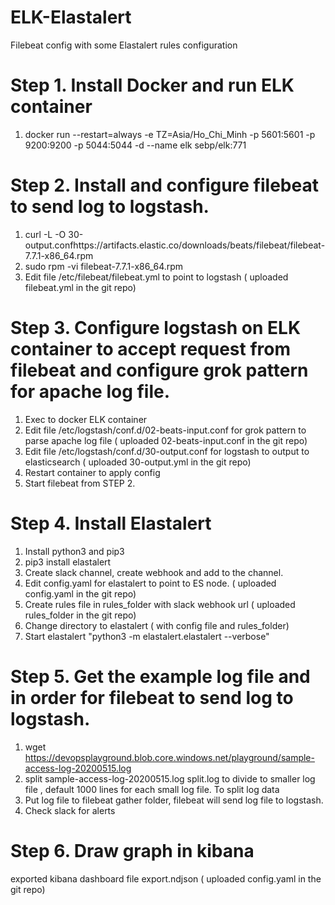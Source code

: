 # ELK-Elastalert
Filebeat config with some Elastalert rules configuration


# Step 1. Install Docker and run ELK container 
1. docker run --restart=always -e TZ=Asia/Ho_Chi_Minh -p 5601:5601 -p 9200:9200 -p 5044:5044 -d  --name elk sebp/elk:771
# Step 2. Install and configure filebeat to send log to logstash.
1. curl -L -O 30-output.confhttps://artifacts.elastic.co/downloads/beats/filebeat/filebeat-7.7.1-x86_64.rpm
2. sudo rpm -vi filebeat-7.7.1-x86_64.rpm
3. Edit file /etc/filebeat/filebeat.yml  to point to logstash ( uploaded filebeat.yml in the git repo)
# Step 3. Configure logstash on ELK container to accept request from filebeat and configure grok pattern for apache log file.
1. Exec to docker ELK container
2. Edit file /etc/logstash/conf.d/02-beats-input.conf for grok pattern to parse apache log file ( uploaded 02-beats-input.conf in the git repo)
3. Edit file /etc/logstash/conf.d/30-output.conf for logstash to output to elasticsearch ( uploaded 30-output.yml in the git repo)
4. Restart container to apply config
5. Start filebeat from STEP 2.

# Step 4. Install Elastalert

1. Install python3 and pip3
2. pip3 install elastalert
3. Create slack channel, create webhook and add to the channel. 
4. Edit config.yaml for elastalert to point to ES node. ( uploaded config.yaml in the git repo)
5. Create rules file in rules_folder with slack webhook url ( uploaded rules_folder in the git repo)
6. Change directory to elastalert ( with config file and rules_folder)
7. Start elastalert "python3 -m elastalert.elastalert --verbose"

# Step 5. Get the example log file and in order for filebeat to send log to logstash.
1. wget  https://devopsplayground.blob.core.windows.net/playground/sample-access-log-20200515.log
2. split sample-access-log-20200515.log split.log to divide to smaller log file , default 1000 lines for each small log file. To split log data 
3. Put log file to filebeat gather folder, filebeat will send log file to logstash.
4. Check slack for alerts
# Step 6. Draw graph in kibana
exported kibana dashboard file export.ndjson ( uploaded config.yaml in the git repo)




